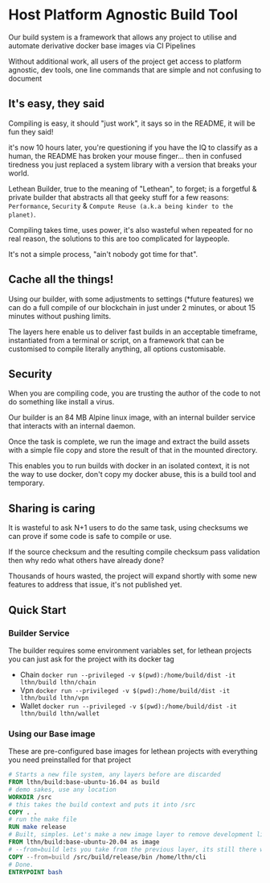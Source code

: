 # Host Platform Agnostic Build Tool

Our build system is a framework that allows any project to utilise and automate derivative docker base images via CI Pipelines

Without additional work, all users of the project get access to platform agnostic, dev tools, one line commands that are simple and not confusing to document

## It's easy, they said

Compiling is easy, it should "just work", it says so in the README, it will be fun they said!

it's now 10 hours later, you're questioning if you have the IQ to classify as a human,
the README has broken your mouse finger... then in confused tiredness you just replaced a system library with a version that breaks your world.

Lethean Builder, true to the meaning of "Lethean", to forget; is a forgetful & private builder that abstracts all 
that geeky stuff for a few reasons: `Performance`, `Security` & `Compute Reuse (a.k.a being kinder to the planet)`.

Compiling takes time, uses power, it's also wasteful when repeated for no real reason, the solutions to this are too complicated for laypeople.

It's not a simple process, "ain't nobody got time for that".

## Cache all the things!

Using our builder, with some adjustments to settings (*future features) we can do a full compile of our blockchain in just under 2 minutes, or about 15 minutes without pushing limits.

The layers here enable us to deliver fast builds in an acceptable timeframe, instantiated from a terminal or script, on a framework that can be customised to compile literally anything, all options customisable.

## Security

When you are compiling code, you are trusting the author of the code to not do something like install a virus.

Our builder is an 84 MB Alpine linux image, with an internal builder service that interacts with an internal daemon.

Once the task is complete, we run the image and extract the build assets with a simple file copy and store the result of that in the mounted directory.

This enables you to run builds with docker in an isolated context, it is not the way to use docker, don't copy my docker abuse, this is a build tool and temporary.

## Sharing is caring
 
It is wasteful to ask N+1 users to do the same task, using checksums we can prove if some code is safe to compile or use.

If the source checksum and the resulting compile checksum pass validation then why redo what others have already done? 

Thousands of hours wasted, the project will expand shortly with some new features to address that issue, it's not published yet. 

## Quick Start

### Builder Service

The builder requires some environment variables set, for lethean projects you can just ask for the project with its
docker tag

* Chain `docker run --privileged -v $(pwd):/home/build/dist -it lthn/build lthn/chain`
* Vpn `docker run --privileged -v $(pwd):/home/build/dist -it lthn/build lthn/vpn`
* Wallet `docker run --privileged -v $(pwd):/home/build/dist -it lthn/build lthn/wallet`

### Using our Base image

These are pre-configured base images for lethean projects with everything you need preinstalled for that project

```dockerfile
# Starts a new file system, any layers before are discarded 
FROM lthn/build:base-ubuntu-16.04 as build
# demo sakes, use any location
WORKDIR /src
# this takes the build context and puts it into /src
COPY . .
# run the make file
RUN make release
# Built, simples. Let's make a new image layer to remove development libs
FROM lthn/build:base-ubuntu-20.04 as image
# --from=build lets you take from the previous layer, its still there while we build
COPY --from=build /src/build/release/bin /home/lthn/cli
# Done. 
ENTRYPOINT bash 
```
